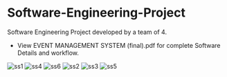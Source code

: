 # Software-Engineering-Project
Software Engineering Project developed by a team of 4.
 - View EVENT MANAGEMENT SYSTEM (final).pdf for complete Software Details and workflow.

![ss1](ss/ss1.jpg "Login Screen 1")
![ss4](ss/ss4.jpg "Sign In Screen 1")
![ss6](ss/ss6.jpg "Home Screen 1")
![ss2](ss/ss2.jpg "Booking Screen 1")
![ss3](ss/ss3.jpg "Booking Screen 2")
![ss5](ss/ss5.jpg "User Screen 1")